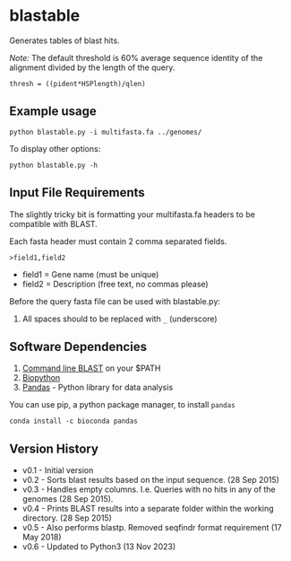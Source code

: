 # blastable
Generates tables of blast hits.


*Note:* The default threshold is 60% average sequence identity of the alignment divided by the length of the query. 

`thresh = ((pident*HSPlength)/qlen)`

## Example usage


``python blastable.py -i multifasta.fa ../genomes/``

To display other options:

`python blastable.py -h`

## Input File Requirements

The slightly tricky bit is formatting your 
multifasta.fa headers to be compatible with BLAST.

Each fasta header must contain 2 comma separated fields.

`>field1,field2`

* field1 = Gene name (must be unique)
* field2 = Description (free text, no commas please)

Before the query fasta file can be used with blastable.py:

1. All spaces should to be replaced with `_` (underscore)

## Software Dependencies

1. [Command line BLAST](ftp://ftp.ncbi.nlm.nih.gov/blast/executables/blast+/2.2.31/) on your $PATH
2. [Biopython](http://biopython.org/DIST/docs/install/Installation.html#sec14)
3. [Pandas](http://pandas.pydata.org/) - Python library for data analysis

You can use pip, a python package manager, to install `pandas`

`conda install -c bioconda pandas`


## Version History


* v0.1 - Initial version
* v0.2 - Sorts blast results based on the input sequence. (28 Sep 2015)
* v0.3 - Handles empty columns. I.e. Queries with no hits in any of the genomes (28 Sep 2015).
* v0.4 - Prints BLAST results into a separate folder within the working directory. (28 Sep 2015)
* v0.5 - Also performs blastp. Removed seqfindr format requirement (17 May 2018)
* v0.6 - Updated to Python3 (13 Nov 2023)


